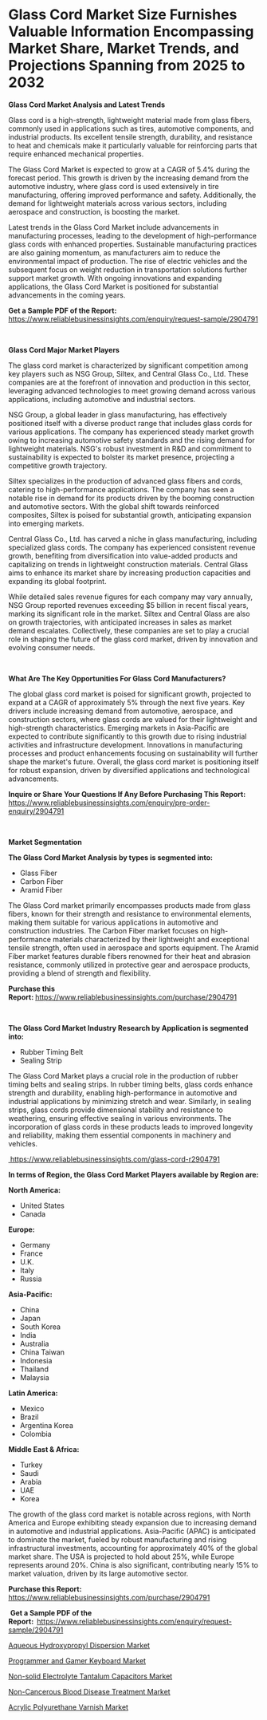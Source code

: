 <p><h1>Glass Cord Market Size Furnishes Valuable Information Encompassing Market Share, Market Trends, and Projections Spanning from 2025 to 2032</h1></p><p><strong>Glass Cord Market Analysis and Latest Trends</strong></p>
<p><p>Glass cord is a high-strength, lightweight material made from glass fibers, commonly used in applications such as tires, automotive components, and industrial products. Its excellent tensile strength, durability, and resistance to heat and chemicals make it particularly valuable for reinforcing parts that require enhanced mechanical properties.</p><p>The Glass Cord Market is expected to grow at a CAGR of 5.4% during the forecast period. This growth is driven by the increasing demand from the automotive industry, where glass cord is used extensively in tire manufacturing, offering improved performance and safety. Additionally, the demand for lightweight materials across various sectors, including aerospace and construction, is boosting the market.</p><p>Latest trends in the Glass Cord Market include advancements in manufacturing processes, leading to the development of high-performance glass cords with enhanced properties. Sustainable manufacturing practices are also gaining momentum, as manufacturers aim to reduce the environmental impact of production. The rise of electric vehicles and the subsequent focus on weight reduction in transportation solutions further support market growth. With ongoing innovations and expanding applications, the Glass Cord Market is positioned for substantial advancements in the coming years.</p></p>
<p><strong>Get a Sample PDF of the Report:&nbsp;</strong> <a href="https://www.reliablebusinessinsights.com/enquiry/request-sample/2904791?utm_campaign=96&utm_medium=2&utm_source=Github&utm_content=ia&utm_term=12032025&utm_id=glass-cord">https://www.reliablebusinessinsights.com/enquiry/request-sample/2904791</a></p>
<p>&nbsp;</p>
<p><strong>Glass Cord Major Market Players</strong></p>
<p><p>The glass cord market is characterized by significant competition among key players such as NSG Group, Siltex, and Central Glass Co., Ltd. These companies are at the forefront of innovation and production in this sector, leveraging advanced technologies to meet growing demand across various applications, including automotive and industrial sectors.</p><p>NSG Group, a global leader in glass manufacturing, has effectively positioned itself with a diverse product range that includes glass cords for various applications. The company has experienced steady market growth owing to increasing automotive safety standards and the rising demand for lightweight materials. NSG's robust investment in R&D and commitment to sustainability is expected to bolster its market presence, projecting a competitive growth trajectory.</p><p>Siltex specializes in the production of advanced glass fibers and cords, catering to high-performance applications. The company has seen a notable rise in demand for its products driven by the booming construction and automotive sectors. With the global shift towards reinforced composites, Siltex is poised for substantial growth, anticipating expansion into emerging markets.</p><p>Central Glass Co., Ltd. has carved a niche in glass manufacturing, including specialized glass cords. The company has experienced consistent revenue growth, benefiting from diversification into value-added products and capitalizing on trends in lightweight construction materials. Central Glass aims to enhance its market share by increasing production capacities and expanding its global footprint.</p><p>While detailed sales revenue figures for each company may vary annually, NSG Group reported revenues exceeding $5 billion in recent fiscal years, marking its significant role in the market. Siltex and Central Glass are also on growth trajectories, with anticipated increases in sales as market demand escalates. Collectively, these companies are set to play a crucial role in shaping the future of the glass cord market, driven by innovation and evolving consumer needs.</p></p>
<p>&nbsp;</p>
<p><strong>What Are The Key Opportunities For Glass Cord Manufacturers?</strong></p>
<p><p>The global glass cord market is poised for significant growth, projected to expand at a CAGR of approximately 5% through the next five years. Key drivers include increasing demand from automotive, aerospace, and construction sectors, where glass cords are valued for their lightweight and high-strength characteristics. Emerging markets in Asia-Pacific are expected to contribute significantly to this growth due to rising industrial activities and infrastructure development. Innovations in manufacturing processes and product enhancements focusing on sustainability will further shape the market's future. Overall, the glass cord market is positioning itself for robust expansion, driven by diversified applications and technological advancements.</p></p>
<p><strong>Inquire or Share Your Questions If Any Before Purchasing This Report:</strong> <a href="https://www.reliablebusinessinsights.com/enquiry/pre-order-enquiry/2904791?utm_campaign=96&utm_medium=2&utm_source=Github&utm_content=ia&utm_term=12032025&utm_id=glass-cord">https://www.reliablebusinessinsights.com/enquiry/pre-order-enquiry/2904791</a></p>
<p>&nbsp;</p>
<p><strong>Market Segmentation</strong></p>
<p><strong>The Glass Cord Market Analysis by types is segmented into:</strong></p>
<p><ul><li>Glass Fiber</li><li>Carbon Fiber</li><li>Aramid Fiber</li></ul></p>
<p><p>The Glass Cord market primarily encompasses products made from glass fibers, known for their strength and resistance to environmental elements, making them suitable for various applications in automotive and construction industries. The Carbon Fiber market focuses on high-performance materials characterized by their lightweight and exceptional tensile strength, often used in aerospace and sports equipment. The Aramid Fiber market features durable fibers renowned for their heat and abrasion resistance, commonly utilized in protective gear and aerospace products, providing a blend of strength and flexibility.</p></p>
<p><strong>Purchase this Report:&nbsp;</strong><a href="https://www.reliablebusinessinsights.com/purchase/2904791?utm_campaign=96&utm_medium=2&utm_source=Github&utm_content=ia&utm_term=12032025&utm_id=glass-cord">https://www.reliablebusinessinsights.com/purchase/2904791</a></p>
<p>&nbsp;</p>
<p><strong>The Glass Cord Market Industry Research by Application is segmented into:</strong></p>
<p><ul><li>Rubber Timing Belt</li><li>Sealing Strip</li></ul></p>
<p><p>The Glass Cord Market plays a crucial role in the production of rubber timing belts and sealing strips. In rubber timing belts, glass cords enhance strength and durability, enabling high-performance in automotive and industrial applications by minimizing stretch and wear. Similarly, in sealing strips, glass cords provide dimensional stability and resistance to weathering, ensuring effective sealing in various environments. The incorporation of glass cords in these products leads to improved longevity and reliability, making them essential components in machinery and vehicles.</p></p>
<p><a href="https://www.reliablebusinessinsights.com/glass-cord-r2904791?utm_campaign=96&utm_medium=2&utm_source=Github&utm_content=ia&utm_term=12032025&utm_id=glass-cord">&nbsp;https://www.reliablebusinessinsights.com/glass-cord-r2904791</a></p>
<p><strong>In terms of Region, the Glass Cord Market Players available by Region are:</strong></p>
<p>
    <p> <strong> North America: </strong>
        <ul>
            <li>United States</li>
            <li>Canada</li>
        </ul>
        </p> 
    <p> <strong> Europe: </strong>
        <ul>
            <li>Germany</li>
            <li>France</li>
            <li>U.K.</li>
            <li>Italy</li>
            <li>Russia</li>
        </ul>
        </p> 
    <p> <strong> Asia-Pacific: </strong>
        <ul>
            <li>China</li>
            <li>Japan</li>
            <li>South Korea</li>
            <li>India</li>
            <li>Australia</li>
            <li>China Taiwan</li>
            <li>Indonesia</li>
            <li>Thailand</li>
            <li>Malaysia</li>
        </ul>
        </p> 
    <p> <strong> Latin America: </strong>
        <ul>
            <li>Mexico</li>
            <li>Brazil</li>
            <li>Argentina Korea</li>
            <li>Colombia</li>
        </ul>
        </p> 
    <p> <strong> Middle East & Africa: </strong>
        <ul>
            <li>Turkey</li>
            <li>Saudi</li>
            <li>Arabia</li>
            <li>UAE</li>
            <li>Korea</li>
        </ul>
    </p>
    </p>
<p><p>The growth of the glass cord market is notable across regions, with North America and Europe exhibiting steady expansion due to increasing demand in automotive and industrial applications. Asia-Pacific (APAC) is anticipated to dominate the market, fueled by robust manufacturing and rising infrastructural investments, accounting for approximately 40% of the global market share. The USA is projected to hold about 25%, while Europe represents around 20%. China is also significant, contributing nearly 15% to market valuation, driven by its large automotive sector.</p></p>
<p><strong>Purchase this Report: </strong><a href="https://www.reliablebusinessinsights.com/purchase/2904791?utm_campaign=96&utm_medium=2&utm_source=Github&utm_content=ia&utm_term=12032025&utm_id=glass-cord">https://www.reliablebusinessinsights.com/purchase/2904791</a></p>
<p>&nbsp;<strong>Get a Sample PDF of the Report:&nbsp;&nbsp;</strong><a href="https://www.reliablebusinessinsights.com/enquiry/request-sample/2904791?utm_campaign=96&utm_medium=2&utm_source=Github&utm_content=ia&utm_term=12032025&utm_id=glass-cord">https://www.reliablebusinessinsights.com/enquiry/request-sample/2904791</a></p>
<p><strong></strong></p>
<p><p><a href="https://github.com/hadshpinay/Market-Research-Report-List-1/blob/main/aqueous-hydroxypropyl-dispersion-market.md?utm_campaign=96&utm_medium=2&utm_source=Github&utm_content=ia&utm_term=12032025&utm_id=glass-cord">Aqueous Hydroxypropyl Dispersion Market</a></p><p><a href="https://github.com/danzopachllq/Market-Research-Report-List-1/blob/main/programmer-and-gamer-keyboard-market.md?utm_campaign=96&utm_medium=2&utm_source=Github&utm_content=ia&utm_term=12032025&utm_id=glass-cord">Programmer and Gamer Keyboard Market</a></p><p><a href="https://github.com/palenjeppecd/Market-Research-Report-List-1/blob/main/non-solid-electrolyte-tantalum-capacitors-market.md?utm_campaign=96&utm_medium=2&utm_source=Github&utm_content=ia&utm_term=12032025&utm_id=glass-cord">Non-solid Electrolyte Tantalum Capacitors Market</a></p><p><a href="https://github.com/kovasovitzzg/Market-Research-Report-List-1/blob/main/non-cancerous-blood-disease-treatment-market.md?utm_campaign=96&utm_medium=2&utm_source=Github&utm_content=ia&utm_term=12032025&utm_id=glass-cord">Non-Cancerous Blood Disease Treatment Market</a></p><p><a href="https://github.com/fendtdjunawo/Market-Research-Report-List-1/blob/main/acrylic-polyurethane-varnish-market.md?utm_campaign=96&utm_medium=2&utm_source=Github&utm_content=ia&utm_term=12032025&utm_id=glass-cord">Acrylic Polyurethane Varnish Market</a></p></p>